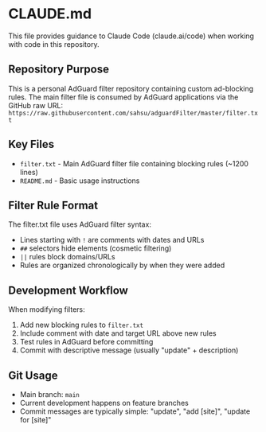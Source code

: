 # CLAUDE.md

This file provides guidance to Claude Code (claude.ai/code) when working with code in this repository.

## Repository Purpose

This is a personal AdGuard filter repository containing custom ad-blocking rules. The main filter file is consumed by AdGuard applications via the GitHub raw URL: `https://raw.githubusercontent.com/sahsu/adguardFilter/master/filter.txt`

## Key Files

- `filter.txt` - Main AdGuard filter file containing blocking rules (~1200 lines)
- `README.md` - Basic usage instructions

## Filter Rule Format

The filter.txt file uses AdGuard filter syntax:
- Lines starting with `!` are comments with dates and URLs
- `##` selectors hide elements (cosmetic filtering)
- `||` rules block domains/URLs
- Rules are organized chronologically by when they were added

## Development Workflow

When modifying filters:
1. Add new blocking rules to `filter.txt`
2. Include comment with date and target URL above new rules
3. Test rules in AdGuard before committing
4. Commit with descriptive message (usually "update" + description)

## Git Usage

- Main branch: `main`
- Current development happens on feature branches
- Commit messages are typically simple: "update", "add [site]", "update for [site]"